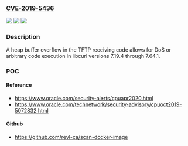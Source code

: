 ### [CVE-2019-5436](https://cve.mitre.org/cgi-bin/cvename.cgi?name=CVE-2019-5436)
![](https://img.shields.io/static/v1?label=Product&message=curl&color=blue)
![](https://img.shields.io/static/v1?label=Version&message=n%2Fa&color=blue)
![](https://img.shields.io/static/v1?label=Vulnerability&message=Heap%20Overflow%20(CWE-122)&color=brighgreen)

### Description

A heap buffer overflow in the TFTP receiving code allows for DoS or arbitrary code execution in libcurl versions 7.19.4 through 7.64.1.

### POC

#### Reference
- https://www.oracle.com/security-alerts/cpuapr2020.html
- https://www.oracle.com/technetwork/security-advisory/cpuoct2019-5072832.html

#### Github
- https://github.com/revl-ca/scan-docker-image

